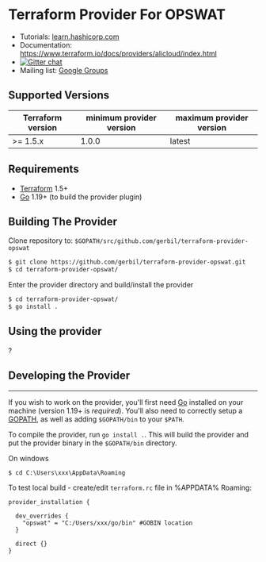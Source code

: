 Terraform Provider For OPSWAT
==================

- Tutorials: [learn.hashicorp.com](https://learn.hashicorp.com/terraform?track=getting-started#getting-started)
- Documentation: https://www.terraform.io/docs/providers/alicloud/index.html
- [![Gitter chat](https://badges.gitter.im/hashicorp-terraform/Lobby.png)](https://gitter.im/hashicorp-terraform/Lobby)
- Mailing list: [Google Groups](http://groups.google.com/group/terraform-tool)

Supported Versions
------------------

| Terraform version | minimum provider version |maximum provider version
|-------------------|--------------------------| ----| 
| >= 1.5.x	         | 1.0.0	                   | latest |

Requirements
------------

-	[Terraform](https://www.terraform.io/downloads.html) 1.5+
-	[Go](https://golang.org/doc/install) 1.19+ (to build the provider plugin)

Building The Provider
---------------------

Clone repository to: `$GOPATH/src/github.com/gerbil/terraform-provider-opswat`

```sh
$ git clone https://github.com/gerbil/terraform-provider-opswat.git
$ cd terraform-provider-opswat/
```

Enter the provider directory and build/install the provider

```sh
$ cd terraform-provider-opswat/
$ go install .
```

Using the provider
----------------------
?


## Developing the Provider
---------------------------

If you wish to work on the provider, you'll first need [Go](http://www.golang.org) installed on your machine (version 1.19+ is *required*). You'll also need to correctly setup a [GOPATH](http://golang.org/doc/code.html#GOPATH), as well as adding `$GOPATH/bin` to your `$PATH`.

To compile the provider, run `go install .`. This will build the provider and put the provider binary in the `$GOPATH/bin` directory.


On windows
```shell
$ cd C:\Users\xxx\AppData\Roaming
```

To test local build - create/edit `terraform.rc` file in %APPDATA% Roaming:

```text
provider_installation {

  dev_overrides {
    "opswat" = "C:/Users/xxx/go/bin" #GOBIN location
  }

  direct {}
}
```
